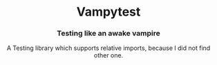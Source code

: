 <h1 align="center">
    Vampytest
</h1>

<h3 align="center">
    Testing like an awake vampire
</h3>

<p align="center">
    A Testing library which supports relative imports, because I did not find other one.
</p>
